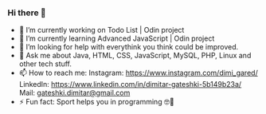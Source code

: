 ### Hi there 👋

- 🔭 I’m currently working on Todo List | Odin project
- 🌱 I’m currently learning Advanced JavaScript | Odin project
- 🤔 I’m looking for help with everythink you think could be improved.
- 💬 Ask me about Java, HTML, CSS, JavaScript, MySQL, PHP, Linux and other tech stuff.
- 📫 How to reach me: 
      Instagram: https://www.instagram.com/dimi_gared/
      LinkedIn:  https://www.linkedin.com/in/dimitar-gateshki-5b149b23a/
      Mail: gateshki.dimitar@gmail.com
- ⚡ Fun fact: Sport helps you in programming 🤓💪
